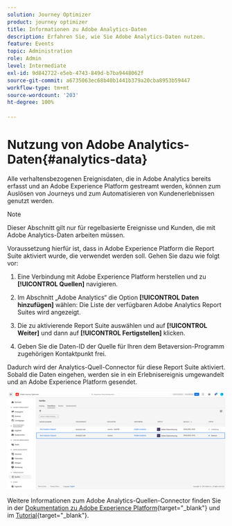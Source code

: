 ```yaml
---
solution: Journey Optimizer
product: journey optimizer
title: Informationen zu Adobe Analytics-Daten
description: Erfahren Sie, wie Sie Adobe Analytics-Daten nutzen.
feature: Events
topic: Administration
role: Admin
level: Intermediate
exl-id: 9d842722-e5eb-4743-849d-b7ba9448062f
source-git-commit: a6735063ec68b40b1441b379a20cba8953b59447
workflow-type: tm+mt
source-wordcount: '203'
ht-degree: 100%

---
```


# Nutzung von Adobe Analytics-Daten{#analytics-data}

Alle verhaltensbezogenen Ereignisdaten, die in Adobe Analytics bereits erfasst und an Adobe Experience Platform gestreamt werden, können zum Auslösen von Journeys und zum Automatisieren von Kundenerlebnissen genutzt werden.

>[!NOTE]
>
>Dieser Abschnitt gilt nur für regelbasierte Ereignisse und Kunden, die mit Adobe Analytics-Daten arbeiten müssen.

Voraussetzung hierfür ist, dass in Adobe Experience Platform die Report Suite aktiviert wurde, die verwendet werden soll. Gehen Sie dazu wie folgt vor:

1. Eine Verbindung mit Adobe Experience Platform herstellen und zu **[!UICONTROL Quellen]** navigieren.
1. Im Abschnitt „Adobe Analytics“ die Option **[!UICONTROL Daten hinzufügen]** wählen: Die Liste der verfügbaren Adobe Analytics Report Suites wird angezeigt.

1. Die zu aktivierende Report Suite auswählen und auf **[!UICONTROL Weiter]** und dann auf **[!UICONTROL Fertigstellen]** klicken.

1. Geben Sie die Daten-ID der Quelle für Ihren dem Betaversion-Programm zugehörigen Kontaktpunkt frei.

Dadurch wird der Analytics-Quell-Connector für diese Report Suite aktiviert. Sobald die Daten eingehen, werden sie in ein Erlebnisereignis umgewandelt und an Adobe Experience Platform gesendet.

![](assets/jo-event9.png)

Weitere Informationen zum Adobe Analytics-Quellen-Connector finden Sie in der [Dokumentation zu Adobe Experience Platform](https://experienceleague.adobe.com/docs/experience-platform/sources/connectors/adobe-applications/analytics.html?lang=de){target=&quot;_blank&quot;} und im [Tutorial](https://experienceleague.adobe.com/docs/experience-platform/sources/ui-tutorials/create/adobe-applications/analytics.html?lang=de){target=&quot;_blank&quot;}.
